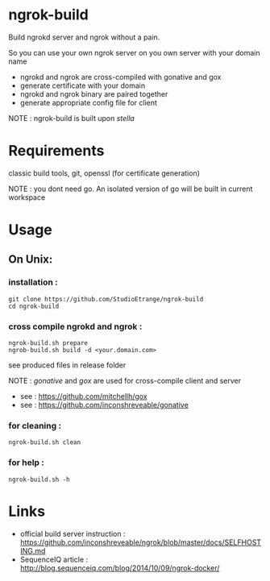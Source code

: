 # ngrok-build

Build ngrokd server and ngrok without a pain.

So you can use your own ngrok server on you own server with your domain name


* ngrokd and ngrok are cross-compiled with gonative and gox
* generate certificate with your domain
* ngrokd and ngrok binary are paired together
* generate appropriate config file for client


NOTE : ngrok-build is built upon _stella_


# Requirements

classic build tools, git, openssl (for certificate generation)

NOTE : you dont need go. An isolated version of go will be built in current workspace

# Usage

## On Unix:

### installation :

	git clone https://github.com/StudioEtrange/ngrok-build
	cd ngrok-build

### cross compile ngrokd and ngrok :

	ngrok-build.sh prepare
	ngrob-build.sh build -d <your.domain.com>


see produced files in release folder

NOTE : _gonative_ and _gox_ are used for cross-compile client and server
* see : https://github.com/mitchellh/gox
* see : https://github.com/inconshreveable/gonative

### for cleaning :

	ngrok-build.sh clean


### for help :

	ngrok-build.sh -h


# Links

* official build server instruction : https://github.com/inconshreveable/ngrok/blob/master/docs/SELFHOSTING.md
* SequenceIQ article : http://blog.sequenceiq.com/blog/2014/10/09/ngrok-docker/
